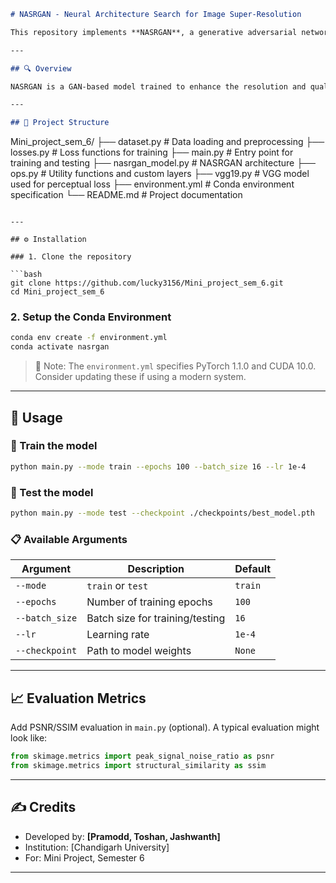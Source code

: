 ```markdown
# NASRGAN - Neural Architecture Search for Image Super-Resolution

This repository implements **NASRGAN**, a generative adversarial network for single image super-resolution, as part of a mini project for Semester 6. The model is built using PyTorch and utilizes a modular architecture for flexible training and evaluation.

---

## 🔍 Overview

NASRGAN is a GAN-based model trained to enhance the resolution and quality of low-resolution images using deep learning. It employs neural architecture search principles to find optimal network configurations.

---

## 📁 Project Structure

```
Mini_project_sem_6/
├── dataset.py             # Data loading and preprocessing
├── losses.py              # Loss functions for training
├── main.py                # Entry point for training and testing
├── nasrgan_model.py       # NASRGAN architecture
├── ops.py                 # Utility functions and custom layers
├── vgg19.py               # VGG model used for perceptual loss
├── environment.yml        # Conda environment specification
└── README.md              # Project documentation
```

---

## ⚙️ Installation

### 1. Clone the repository

```bash
git clone https://github.com/lucky3156/Mini_project_sem_6.git
cd Mini_project_sem_6
```

### 2. Setup the Conda Environment

```bash
conda env create -f environment.yml
conda activate nasrgan
```

> 📌 Note: The `environment.yml` specifies PyTorch 1.1.0 and CUDA 10.0. Consider updating these if using a modern system.

---

## 🚀 Usage

### 🔧 Train the model

```bash
python main.py --mode train --epochs 100 --batch_size 16 --lr 1e-4
```

### 🧪 Test the model

```bash
python main.py --mode test --checkpoint ./checkpoints/best_model.pth
```

### 📋 Available Arguments

| Argument       | Description                         | Default       |
|----------------|-------------------------------------|---------------|
| `--mode`       | `train` or `test`                   | `train`       |
| `--epochs`     | Number of training epochs           | `100`         |
| `--batch_size` | Batch size for training/testing     | `16`          |
| `--lr`         | Learning rate                       | `1e-4`        |
| `--checkpoint` | Path to model weights               | `None`        |

---

## 📈 Evaluation Metrics

Add PSNR/SSIM evaluation in `main.py` (optional). A typical evaluation might look like:

```python
from skimage.metrics import peak_signal_noise_ratio as psnr
from skimage.metrics import structural_similarity as ssim
```

---

## ✍️ Credits

- Developed by: **[Pramodd, Toshan, Jashwanth]**
- Institution: [Chandigarh University]
- For: Mini Project, Semester 6

---

